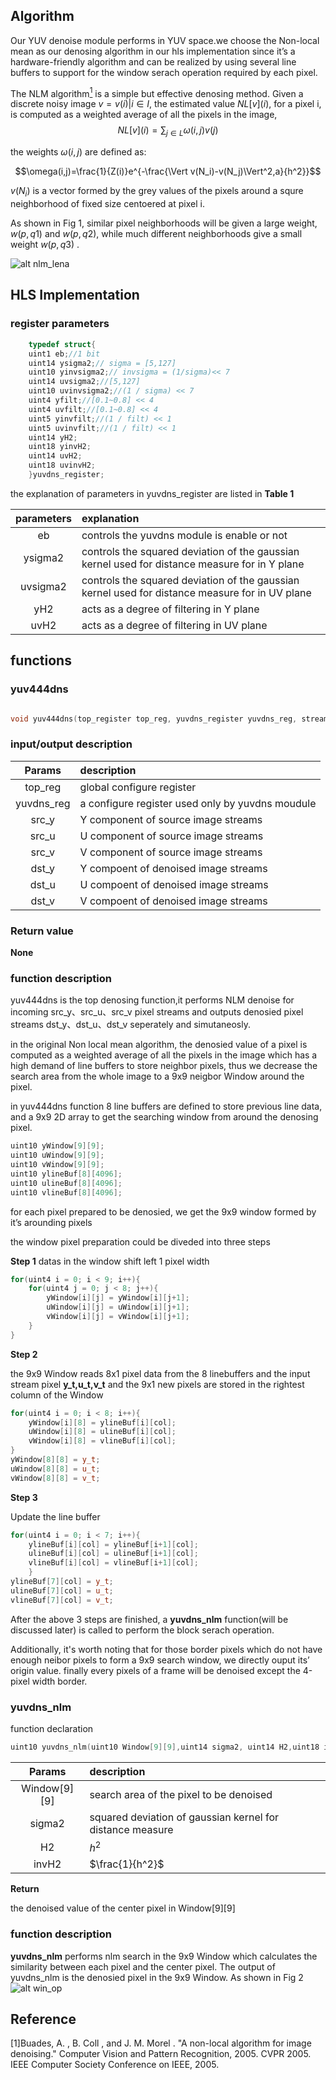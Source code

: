 ## Algorithm


Our YUV denoise module performs in YUV space.we choose the Non-local mean as our denosing algorithm in our hls implementation since it’s a hardware-friendly algorithm  and can be realized by using several line buffers to support for the window serach operation required by each pixel.


The NLM algorithm[<sup>1</sup>](#ref-anchor-1) is a simple but effective denosing method. Given a discrete noisy image $v = {v(i) | i ∈ I}$, the estimated value $NL[v](i)$, for a pixel i, is computed as a weighted average of all the pixels in the image,
$$ NL[v](i)=\sum_{j \in L}\omega(i,j)v(j) $$

the weights $\omega(i,j)$ are defined as:

$$\omega(i,j)=\frac{1}{Z(i)}e^{-\frac{\Vert v(N_i)-v(N_j)\Vert^2,a}{h^2}}$$

$v(N_i)$ is a vector formed by the grey values of the pixels around a squre neighborhood of fixed size centoered at pixel i.

As shown in Fig 1, similar pixel neighborhoods will be given a large weight, $w(p,q1)$ and $w(p,q2)$, while much different neighborhoods give a small weight $w(p,q3)$ .

![alt nlm_lena](./nlm_lena.png )
## HLS Implementation

### **register parameters**


```c++
    typedef struct{
    uint1 eb;//1 bit
    uint14 ysigma2;// sigma = [5,127]
    uint10 yinvsigma2;// invsigma = (1/sigma)<< 7
    uint14 uvsigma2;//[5,127]
    uint10 uvinvsigma2;//(1 / sigma) << 7
    uint4 yfilt;//[0.1~0.8] << 4
    uint4 uvfilt;//[0.1~0.8] << 4
    uint5 yinvfilt;//(1 / filt) << 1
    uint5 uvinvfilt;//(1 / filt) << 1
    uint14 yH2;
    uint18 yinvH2;
    uint14 uvH2;
    uint18 uvinvH2;
    }yuvdns_register;
```
the explanation of parameters in yuvdns_register are listed in **Table 1**



|parameters|explanation|
|:----:|:----|
|eb |controls the yuvdns module is enable or not|
|ysigma2|controls the squared deviation of the gaussian kernel used for distance measure for in Y plane|
|uvsigma2|controls the squared deviation of the gaussian kernel used for distance measure for in UV plane|
|yH2|acts as a degree of filtering in Y plane|
|uvH2|acts as a degree of filtering in UV plane|

## functions
### yuv444dns


```c++

void yuv444dns(top_register top_reg, yuvdns_register yuvdns_reg, stream_u10 &src_y, stream_u10 &src_u, stream_u10 &src_v, stream_u10 &dst_y, stream_u10 &dst_u, stream_u10 &dst_v)
```
### input/output description
|Params| description|
|:----:|:----|
|top_reg|global configure register |
|yuvdns_reg|a configure register used only by yuvdns moudule|
|src_y|Y component of source image streams|
|src_u|U component of source image streams|
|src_v|V component of source image streams|
|dst_y|	Y compoent of denoised image streams|
|dst_u|	U compoent of denoised image streams|
|dst_v|	V compoent of denoised image streams|

### Return value
**None**

### function description

yuv444dns is the top denosing function,it performs NLM denoise for incoming src_y、src_u、src_v pixel streams and outputs denosied pixel streams dst_y、dst_u、dst_v seperately and simutaneosly.

in the original Non local mean algorithm, the denosied value of a pixel is computed as a weighted average of all the pixels in the image which has a high demand of line buffers to store neighbor pixels,  thus we decrease the search area from the whole image to a 9x9 neigbor Window around the pixel.

in yuv444dns function 8 line buffers are defined to store previous line data, and a 9x9 2D array to get the searching window from   around the denosing pixel.
```c++
uint10 yWindow[9][9];
uint10 uWindow[9][9];
uint10 vWindow[9][9];
uint10 ylineBuf[8][4096];
uint10 ulineBuf[8][4096];
uint10 vlineBuf[8][4096];
```
for each pixel prepared to be denosied, we get the 9x9 window formed by it’s arounding pixels

the window pixel preparation could be diveded into three steps

**Step 1**
datas in the window shift left 1 pixel  width

```c++
for(uint4 i = 0; i < 9; i++){
    for(uint4 j = 0; j < 8; j++){
        yWindow[i][j] = yWindow[i][j+1];
        uWindow[i][j] = uWindow[i][j+1];
        vWindow[i][j] = vWindow[i][j+1];
    }
}


```
**Step 2**

the 9x9 Window reads 8x1 pixel data from the 8 linebuffers and the input stream pixel **y_t,u_t,v_t** and the 9x1 new pixels are stored in the rightest column of the Window
```c++
for(uint4 i = 0; i < 8; i++){
    yWindow[i][8] = ylineBuf[i][col];
    uWindow[i][8] = ulineBuf[i][col];
    vWindow[i][8] = vlineBuf[i][col];
}
yWindow[8][8] = y_t;
uWindow[8][8] = u_t;
vWindow[8][8] = v_t;
```
**Step 3**


Update the line buffer
```c++
for(uint4 i = 0; i < 7; i++){
    ylineBuf[i][col] = ylineBuf[i+1][col];
    ulineBuf[i][col] = ulineBuf[i+1][col];
    vlineBuf[i][col] = vlineBuf[i+1][col];
    }
ylineBuf[7][col] = y_t;
ulineBuf[7][col] = u_t;
vlineBuf[7][col] = v_t;
```
After the above 3 steps are finished,  a **yuvdns_nlm** function(will be discussed later) is called to perform the block serach operation.

Additionally, it's worth noting that for those border pixels which do not have enough neibor pixels to form a 9x9 search window, we directly ouput its’ origin value. finally every pixels of a frame will be denoised except the 4-pixel width border.


### yuvdns_nlm
function declaration
```c++
uint10 yuvdns_nlm(uint10 Window[9][9],uint14 sigma2, uint14 H2,uint18 invH2)
```
|Params| description|
|:----:|:----|
|Window[9][9]|	search area of the pixel to be denoised |
|sigma2 |squared deviation of gaussian kernel for distance measure|
|H2 |$h^2$|			
|invH2|$\frac{1}{h^2}$|

**Return**

the denoised value of the center pixel in Window[9][9]


### function description

**yuvdns_nlm** performs nlm search in the 9x9 Window which calculates the similarity between each pixel and the center pixel. The output  of yuvdns_nlm is the denosied  pixel in the 9x9 Window. As shown in Fig 2
![alt win_op](./window_op.png )





## Reference
<div id="ref-anchor-1"></div>[1]Buades, A. ,  B. Coll , and  J. M. Morel . "A non-local algorithm for image denoising." Computer Vision and Pattern Recognition, 2005. CVPR 2005. IEEE Computer Society Conference on IEEE, 2005.
